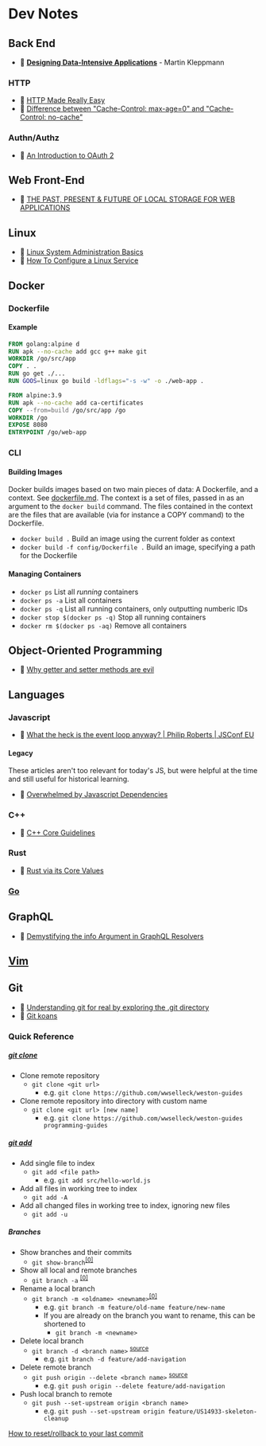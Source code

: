 # Dev Notes

## Back End

- 📖 [**Designing Data-Intensive Applications**](https://dataintensive.net/) - Martin Kleppmann

### HTTP
- 📝 [HTTP Made Really Easy](https://www.jmarshall.com/easy/http/)
- 💭 [Difference between "Cache-Control: max-age=0" and "Cache-Control: no-cache"](http://stackoverflow.com/questions/1046966/whats-the-difference-between-cache-control-max-age-0-and-no-cache)

### Authn/Authz
- 📝 [An Introduction to OAuth 2](https://www.digitalocean.com/community/tutorials/an-introduction-to-oauth-2)

## Web Front-End
- 📝 [THE PAST, PRESENT & FUTURE OF LOCAL STORAGE FOR WEB APPLICATIONS](http://diveintohtml5.info/storage.html)

## Linux
- 📝 [Linux System Administration Basics](https://www.linode.com/docs/tools-reference/basics/linux-system-administration-basics/)
- 📝 [How To Configure a Linux Service](https://www.digitalocean.com/community/tutorials/how-to-configure-a-linux-service-to-start-automatically-after-a-crash-or-reboot-part-1-practical-examples)

## Docker
### Dockerfile
#### Example
```dockerfile
FROM golang:alpine d
RUN apk --no-cache add gcc g++ make git
WORKDIR /go/src/app
COPY . .
RUN go get ./...
RUN GOOS=linux go build -ldflags="-s -w" -o ./web-app .

FROM alpine:3.9
RUN apk --no-cache add ca-certificates
COPY --from=build /go/src/app /go
WORKDIR /go
EXPOSE 8080
ENTRYPOINT /go/web-app
```

### CLI
#### Building Images
Docker builds images based on two main pieces of data: A Dockerfile, and a context.
See [dockerfile.md](./dockerfile.md).
The context is a set of files, passed in as an argument to the `docker build` command. The files contained in the context are the files that are available (via for instance a COPY command) to the Dockerfile.

- `docker build .` Build an image using the current folder as context
- `docker build -f config/Dockerfile .` Build an image, specifying a path for the Dockerfile

#### Managing Containers

- `docker ps` List all _running_ containers
- `docker ps -a` List all containers
- `docker ps -q` List all running containers, only outputting numberic IDs
- `docker stop $(docker ps -q)` Stop all running containers
- `docker rm $(docker ps -aq)` Remove all containers

## Object-Oriented Programming
- 📝 [Why getter and setter methods are evil](https://www.infoworld.com/article/2073723/why-getter-and-setter-methods-are-evil.html)

## Languages

### Javascript
- 🎥 [What the heck is the event loop anyway? | Philip Roberts | JSConf EU](https://www.youtube.com/watch?v=8aGhZQkoFbQ)

#### Legacy 
These articles aren't too relevant for today's JS, but were helpful at the time and still useful for historical learning.
- 📝 [Overwhelmed by Javascript Dependencies](http://blog.startifact.com/posts/overwhelmed-by-javascript-dependencies.html)

### C++
- 📝 [C++ Core Guidelines](https://github.com/isocpp/CppCoreGuidelines)

### Rust
- 📝 [Rust via its Core Values](http://designisrefactoring.com/2016/04/01/rust-via-its-core-values/)

### [Go](go.md)

## GraphQL
- 📝 [Demystifying the info Argument in GraphQL Resolvers](https://www.prisma.io/blog/graphql-server-basics-demystifying-the-info-argument-in-graphql-resolvers-6f26249f613a)

## [Vim](vim.md)

## Git
- 📝 [Understanding git for real by exploring the .git directory](https://www.daolf.com/posts/git-series-part-1/)
- 📝 [Git koans](https://stevelosh.com/blog/2013/04/git-koans/)

### Quick Reference
##### [git clone](http://git-scm.com/docs/git-clone)
+ Clone remote repository
  + `git clone <git url>`
    + e.g. `git clone https://github.com/wwselleck/weston-guides`
+ Clone remote repository into directory with custom name
  + `git clone <git url> [new name]`
    + e.g. `git clone https://github.com/wwselleck/weston-guides programming-guides`

##### [git add](http://git-scm.com/docs/git-add)
+ Add single file to index
  + `git add <file path>`
    + e.g. `git add src/hello-world.js`
+ Add all files in working tree to index
  + `git add -A`
+ Add all changed files in working tree to index, ignoring new files
  + `git add -u`

##### Branches
+ Show branches and their commits
  + `git show-branch`<sup>[[0]](https://git-scm.com/docs/git-show-branch)</sup>
+ Show all local and remote branches
  + `git branch -a` <sup>[[0]](http://gitready.com/intermediate/2009/02/13/list-remote-branches.html)</sup>
+ Rename a local branch
  + `git branch -m <oldname> <newname>`<sup>[[0]](http://stackoverflow.com/questions/6591213/how-to-rename-the-local-branch)</sup>
    + e.g. `git branch -m feature/old-name feature/new-name`
    + If you are already on the branch you want to rename, this can be shortened to
      + `git branch -m <newname>`
+ Delete local branch
  + `git branch -d <branch name>` <sup>[source](http://makandracards.com/makandra/621-git-delete-a-branch-local-or-remote)</sup>
    + e.g. `git branch -d feature/add-navigation`
+ Delete remote branch
  + `git push origin --delete <branch name>` <sup>[source](http://stackoverflow.com/questions/2003505/delete-a-git-branch-both-locally-and-remotely)</sup>
    + e.g. `git push origin --delete feature/add-navigation`
+ Push local branch to remote
  + `git push --set-upstream origin <branch name>`
    + e.g. `git push --set-upstream origin feature/US14933-skeleton-cleanup`

[How to reset/rollback to your last commit](http://stackoverflow.com/questions/927358/how-do-you-undo-the-last-commit)
